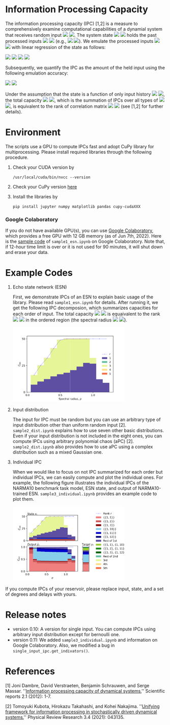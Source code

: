 # Information Processing Capacity
The information processing capacity (IPC) [1,2] is a measure to comprehensively examine computational capabilities of a dynamial system that receives random input 
<img src="https://render.githubusercontent.com/render/math?math={\displaystyle u_t }#gh-light-mode-only">
<img src="https://render.githubusercontent.com/render/math?math={\displaystyle\color{white} u_t }#gh-dark-mode-only">. 
The system state 
<img src="https://render.githubusercontent.com/render/math?math={\displaystyle x_t }#gh-light-mode-only">
<img src="https://render.githubusercontent.com/render/math?math={\displaystyle\color{white} x_t }#gh-dark-mode-only">
holds the past processed inputs 
<img src="https://render.githubusercontent.com/render/math?math={\displaystyle z_t }#gh-light-mode-only">
<img src="https://render.githubusercontent.com/render/math?math={\displaystyle\color{white} z_t }#gh-dark-mode-only"> (e.g.,
<img src="https://render.githubusercontent.com/render/math?math={\displaystyle z_t=u_{t-1},u_{t-2},u_{t-1}u_{t-2} }#gh-light-mode-only">
<img src="https://render.githubusercontent.com/render/math?math={\displaystyle\color{white} z_t=u_{t-1},u_{t-2},u_{t-1}u_{t-2} }#gh-dark-mode-only">). 
We emulate the processed inputs 
<img src="https://render.githubusercontent.com/render/math?math={ z_t }#gh-light-mode-only">
<img src="https://render.githubusercontent.com/render/math?math={\color{white} z_t }#gh-dark-mode-only"> with linear regression of the state as follows: 

<img src="https://render.githubusercontent.com/render/math?math={\displaystyle \hat{w} = \arg\min_w \sum_t (z_t - w^\top\cdot x_t)^2, }#gh-light-mode-only">
<img src="https://render.githubusercontent.com/render/math?math={\displaystyle\color{white} \hat{w} = \arg\min_w \sum_t (z_t - w^\top\cdot x_t)^2, }#gh-dark-mode-only">

<img src="https://render.githubusercontent.com/render/math?math={\displaystyle \hat{z}_t = \hat{w}^\top\cdot x_t. }#gh-light-mode-only">
<img src="https://render.githubusercontent.com/render/math?math={\displaystyle\color{white} \hat{z}_t = \hat{w}^\top\cdot x_t. }#gh-dark-mode-only">

Subsequently, we quantify the IPC as the amount of the held input using the following emulation accuracy: 

<img src="https://render.githubusercontent.com/render/math?math={\displaystyle C = 1 - \frac{\sum_t (\hat{z}_t-z_t)^2}{\sum_t z_t^2}. }#gh-light-mode-only">
<img src="https://render.githubusercontent.com/render/math?math={\displaystyle\color{white} C = 1 - \frac{\sum_t (\hat{z}_t-z_t)^2}{\sum_t z_t^2}. }#gh-dark-mode-only"> 

Under the assumption that the state is a function of only input history 
<img src="https://render.githubusercontent.com/render/math?math={\displaystyle x_t = f(u_{t-1},u_{t-2},\ldots) }#gh-light-mode-only">
<img src="https://render.githubusercontent.com/render/math?math={\displaystyle\color{white} x_t = f(u_{t-1},u_{t-2},\ldots) }#gh-dark-mode-only">, the total capacity 
<img src="https://render.githubusercontent.com/render/math?math={\displaystyle C_{\rm tot} }#gh-light-mode-only">
<img src="https://render.githubusercontent.com/render/math?math={\displaystyle\color{white} C_{\rm tot} }#gh-dark-mode-only">, which is the summation of IPCs over all types of 
<img src="https://render.githubusercontent.com/render/math?math={\displaystyle z_t }#gh-light-mode-only">
<img src="https://render.githubusercontent.com/render/math?math={\displaystyle\color{white} z_t }#gh-dark-mode-only">, is equivalent to the rank of correlation matrix 
<img src="https://render.githubusercontent.com/render/math?math={\displaystyle r }#gh-light-mode-only">
<img src="https://render.githubusercontent.com/render/math?math={\displaystyle\color{white} r }#gh-dark-mode-only"> (see [1,2] for further details). 


# Environment
The scripts use a GPU to compute IPCs fast and adopt CuPy library for multiprocessing. 
Please install required libraries through the following procedure. 
1. Check your CUDA version by 
    ```
    /usr/local/cuda/bin/nvcc --version
    ```
2. Check your CuPy version 
<a href="https://docs.cupy.dev/en/stable/install.html#installing-cupy" target="_blank" rel="noopener noreferrer">here</a>

3. Install the libraries by 
    ```
    pip install jupyter numpy matplotlib pandas cupy-cudaXXX
    ```

### Google Colaboratory
If you do not have available GPU(s), you can use [Google Colaboratory](https://colab.research.google.com/?utm_source=scs-index), 
which provides a free GPU with 12 GB memory (as of Jun 7th, 2022). 
Here is the [sample code](https://colab.research.google.com/drive/13gzqOcnnejuJYh6yAPlX2bksWFQSFzNP?usp=sharing) of `sample1_esn.ipynb` on Google Colaboratory. 
Note that, if 12-hour time limit is over or it is not used for 90 minutes, it will shut down and erase your data. 

# Example Codes
1. Echo state network (ESN)

    First, we demonstrate IPCs of an ESN to explain basic usage of the library. 
    Please read `sample1_esn.ipynb` for details. 
    After running it, we get the following IPC decomposion, which summarizes capacities for each order of input. 
    The total capacity 
    <img src="https://render.githubusercontent.com/render/math?math={\displaystyle C_{\rm tot} }#gh-light-mode-only">
    <img src="https://render.githubusercontent.com/render/math?math={\displaystyle\color{white} C_{\rm tot} }#gh-dark-mode-only">
    is equaivalent to the rank 
    <img src="https://render.githubusercontent.com/render/math?math={\displaystyle r }#gh-light-mode-only">
    <img src="https://render.githubusercontent.com/render/math?math={\displaystyle\color{white} r }#gh-dark-mode-only"> in the ordered region 
    (the spectral radius <img src="https://render.githubusercontent.com/render/math?math={\displaystyle \rho<1.0 }#gh-light-mode-only">
    <img src="https://render.githubusercontent.com/render/math?math={\displaystyle\color{white} \rho<1.0 }#gh-dark-mode-only">). 

    <img src="sample1.png" width=350>
    
2. Input distribution

    The input for IPC must be random but you can use an arbitrary type of input distribution other than uniform random input [2]. 
    `sample2_dist.ipynb` explains how to use seven other basic distributions. 
    Even if your input distribution is not included in the eight ones, you can compute IPCs using arbitrary polynomial chaos (aPC) [2]. 
    `sample2_dist.ipynb` also provides how to use aPC using a complex distribution such as a mixed Gaussian one. 

3. Individual IPC

    When we would like to focus on not IPC summarized for each order but individual IPCs, we can easily compute and plot the individual ones. 
    For example, the following figure illustrates the individual IPCs of the NARMA10 benchmark task model, ESN state, and output of NARMA10-trained ESN. 
    `sample3_individual.ipynb` provides an example code to plot them. 

    <img src="sample3_individual.png" width=350>


    

If you compute IPCs of your reservoir, please replace input, state, and a set of degrees and delays with yours. 

# Release notes
- version 0.10: 
A version for single input. 
You can compute IPCs using arbitrary input distribution except for bernoulli one. 
- version 0.11: 
We added `sample3_individual.ipynb` and information on Google Colaboratory. 
Also, we modified a bug in `single_input_ipc.get_indivators()`. 

# References 
[1] Joni Dambre, David Verstraeten, Benjamin Schrauwen, and Serge Massar. ''[Information processing capacity of dynamical systems.](https://www.nature.com/articles/srep00514)'' Scientific reports 2.1 (2012): 1-7.

[2] Tomoyuki Kubota, Hirokazu Takahashi, and Kohei Nakajima. ''[Unifying framework for information processing in stochastically driven dynamical systems.](https://journals.aps.org/prresearch/abstract/10.1103/PhysRevResearch.3.043135)'' Physical Review Research 3.4 (2021): 043135.
